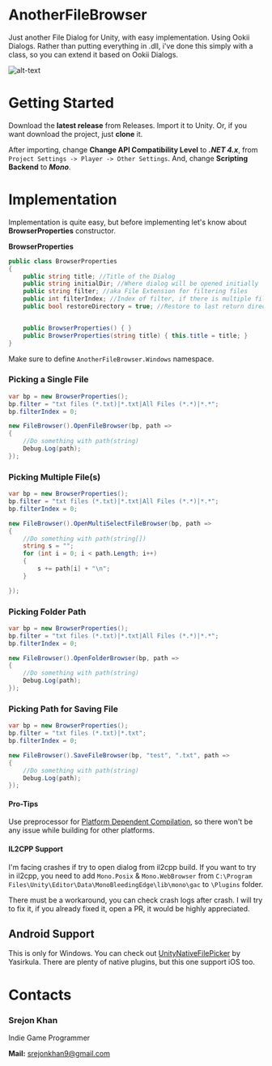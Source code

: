 # AnotherFileBrowser

Just another File Dialog for Unity, with easy implementation. Using Ookii Dialogs. Rather than putting everything in .dll, i've done this simply with a class, so you can extend it based on Ookii Dialogs.

![alt-text](demo.gif)

# Getting Started

Download the **latest release** from Releases. Import it to Unity. Or, if you want download the project, just **clone** it.

After importing, change **Change API Compatibility Level** to **_.NET 4.x_**, from `Project Settings -> Player -> Other Settings`. And, change **Scripting Backend** to **_Mono_**.

# Implementation

Implementation is quite easy, but before implementing let's know about **BrowserProperties** constructor.

**BrowserProperties**

```csharp
public class BrowserProperties
{
    public string title; //Title of the Dialog
    public string initialDir; //Where dialog will be opened initially
    public string filter; //aka File Extension for filtering files
    public int filterIndex; //Index of filter, if there is multiple filter. Default is 0.
    public bool restoreDirectory = true; //Restore to last return directory


    public BrowserProperties() { }
    public BrowserProperties(string title) { this.title = title; }
}
```

Make sure to define `AnotherFileBrowser.Windows` namespace.

### Picking a Single File

```csharp
var bp = new BrowserProperties();
bp.filter = "txt files (*.txt)|*.txt|All Files (*.*)|*.*";
bp.filterIndex = 0;

new FileBrowser().OpenFileBrowser(bp, path =>
{
    //Do something with path(string)
    Debug.Log(path);
});
```

### Picking Multiple File(s)

```csharp
var bp = new BrowserProperties();
bp.filter = "txt files (*.txt)|*.txt|All Files (*.*)|*.*";
bp.filterIndex = 0;

new FileBrowser().OpenMultiSelectFileBrowser(bp, path =>
{
    //Do something with path(string[])
    string s = "";
    for (int i = 0; i < path.Length; i++)
    {
        s += path[i] + "\n";
    }

});
```

### Picking Folder Path

```csharp
var bp = new BrowserProperties();
bp.filter = "txt files (*.txt)|*.txt|All Files (*.*)|*.*";
bp.filterIndex = 0;

new FileBrowser().OpenFolderBrowser(bp, path =>
{
    //Do something with path(string)
    Debug.Log(path);
});
```

### Picking Path for Saving File

```csharp
var bp = new BrowserProperties();
bp.filter = "txt files (*.txt)|*.txt";
bp.filterIndex = 0;

new FileBrowser().SaveFileBrowser(bp, "test", ".txt", path =>
{
    //Do something with path(string)
    Debug.Log(path);
});
```

#### Pro-Tips

Use preprocessor for [Platform Dependent Compilation](https://docs.unity3d.com/Manual/PlatformDependentCompilation.html), so there won't be any issue while building for other platforms.

#### IL2CPP Support

I'm facing crashes if try to open dialog from il2cpp build. If you want to try in il2cpp, you need to add `Mono.Posix` & `Mono.WebBrowser` from `C:\Program Files\Unity\Editor\Data\MonoBleedingEdge\lib\mono\gac` to `\Plugins` folder.

There must be a workaround, you can check crash logs after crash. I will try to fix it, if you already fixed it, open a PR, it would be highly appreciated.

## Android Support

This is only for Windows. You can check out [UnityNativeFilePicker](https://github.com/yasirkula/UnityNativeFilePicker) by Yasirkula. There are plenty of native plugins, but this one support iOS too.

# Contacts

### Srejon Khan

Indie Game Programmer

**Mail:** srejonkhan9@gmail.com
